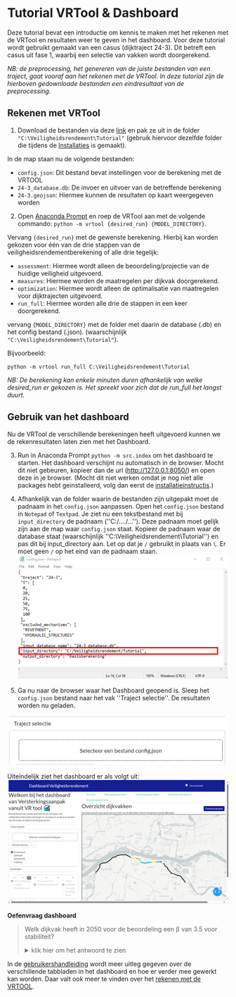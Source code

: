 # Tutorial VRTool & Dashboard

Deze tutorial bevat een introductie om kennis te maken met het rekenen met de VRTool en resultaten weer te geven in het dashboard.
Voor deze tutorial wordt gebruikt gemaakt van een casus (dijktraject 24-3). Dit betreft een casus uit fase 1, waarbij een selectie van vakken wordt doorgerekend. 

 *NB: de preprocessing, het genereren van de juiste bestanden van een traject, gaat vooraf aan het rekenen met de VRTool. In deze tutorial zijn de hierboven gedownloade bestanden een eindresultaat van de preprocessing.*

## Rekenen met VRTool

1. Download de bestanden via deze [link](https://github.com/Deltares-research/VrtoolDocumentation/raw/VRTOOL-341/Tutorial-VRToolDashboard/vrtool_docs/Bestanden/Tutorial/24-3.zip) en pak ze uit in de folder ``"C:\Veiligheidsrendement\Tutorial"`` (gebruik hiervoor dezelfde folder die tijdens de [Installaties](../Installaties/index.rst) is gemaakt).

In de map staan nu de volgende bestanden:
- ``config.json``: Dit bestand bevat instellingen voor de berekening met de VRTOOL
- ``24-3_database.db``: De invoer en uitvoer van de betreffende berekening
- ``24-3.geojson``: Hiermee kunnen de resultaten op kaart weergegeven worden

2. Open [Anaconda Prompt](https://www.anaconda.com/download) en roep de VRTool aan met de volgende commando: 
``python -m vrtool {desired_run} {MODEL_DIRECTORY}``. 

Vervang ``{desired_run}`` met de gewenste berekening. Hierbij kan worden gekozen voor één van de drie stappen van de veiligheidsrendementberekening of alle drie tegelijk:

- ``assessment``: Hiermee wordt alleen de beoordeling/projectie van de huidige veiligheid uitgevoerd.
- ``measures``: Hiermee worden de maatregelen per dijkvak doorgerekend.
- ``optimization``: Hiermee wordt alleen de optimalisatie van maatregelen voor dijktrajecten uitgevoerd.
- ``run_full``: Hiermee worden alle drie de stappen in een keer doorgerekend.

vervang ``{MODEL_DIRECTORY}`` met de folder met daarin de database (.db) en het config bestand (.json). (waarschijnlijk  ``"C:\Veiligheidsrendement\Tutorial"``). 

Bijvoorbeeld:
```
python -m vrtool run_full C:\Veiligheidsrendement\Tutorial
```

*NB: De berekening kan enkele minuten duren afhankelijk van welke desired_run er gekozen is. Het spreekt voor zich dat de run_full het langst duurt.*

## Gebruik van het dashboard

Nu de VRTool de verschillende berekeningen heeft uitgevoerd kunnen we de rekenresultaten laten zien met het Dashboard.

3.  Run in Anaconda Prompt ``python -m src.index`` om het dashboard te starten. Het dashboard verschijnt nu automatisch in de browser. Mocht dit niet gebeuren, kopieer dan de url (http://127.0.0.1:8050/) en open deze in je browser. (Mocht dit niet werken omdat je nog niet alle packages hebt geinstalleerd, volg dan eerst de [installatieinstructis](../Installaties/index.rst).)

4. Afhankelijk van de folder waarin de bestanden zijn uitgepakt moet de padnaam in het ``config.json`` aanpassen. Open het ``config.json`` bestand in ``Notepad`` of ``Textpad``. Je ziet nu een tekstbestand met bij ``input_directory`` de padnaam (''C:/..../...''). Deze padnaam moet gelijk zijn aan de map waar ``config.json`` staat. Kopieer de padnaam waar de database staat (waarschijnlijk ''C:\Veiligheidsrendement\Tutorial'') en pas dit bij input_directory aan. Let op dat je ``/`` gebruikt in plaats van ``\``. Er moet geen ``/`` op het eind van de padnaam staan.
![](img/config.png)

5. Ga nu naar de browser waar het Dashboard geopend is. Sleep het ``config.json`` bestand naar het vak ''Traject selectie''. De resultaten worden nu geladen. 

![](img/Traject_selectie.png)

Uiteindelijk ziet het dashboard er als volgt uit:
![](img/voorbeeldDashboard.png)

**Oefenvraag dashboard**

>Welk dijkvak heeft in 2050 voor de beoordeling een β van 3.5 voor stabiliteit?
    <details>
    <summary>klik hier om het antwoord te zien</summary>
     <p style="background-color: blackgrey; color: black;">dijkvak 24.</p>
    </details>

In de [gebruikershandleiding](../Gebruikershandleiding/Postprocessing/index.html) wordt meer uitleg gegeven over de verschillende tabbladen in het dashboard en hoe er verder mee gewerkt kan worden. Daar valt ook meer te vinden over het [rekenen met de VRTOOL](../Gebruikershandleiding/VRTool/index.html).